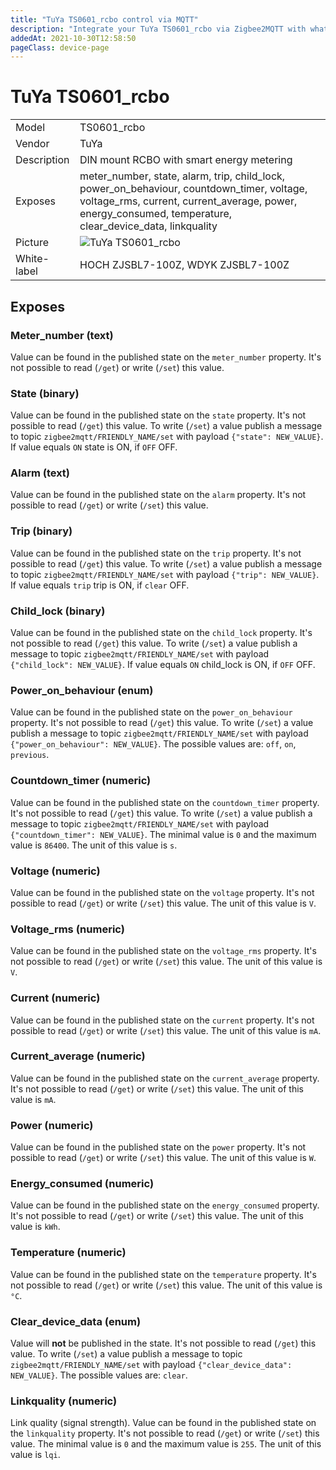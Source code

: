 ```yaml
---
title: "TuYa TS0601_rcbo control via MQTT"
description: "Integrate your TuYa TS0601_rcbo via Zigbee2MQTT with whatever smart home infrastructure you are using without the vendors bridge or gateway."
addedAt: 2021-10-30T12:58:50
pageClass: device-page
---
```


<!-- !!!! -->
<!-- ATTENTION: This file is auto-generated through docgen! -->
<!-- You can only edit the "Notes"-Section between the two comment lines "Notes BEGIN" and "Notes END". -->
<!-- Do not use h1 or h2 heading within "## Notes"-Section. -->
<!-- !!!! -->

# TuYa TS0601_rcbo

|     |     |
|-----|-----|
| Model | TS0601_rcbo  |
| Vendor  | TuYa  |
| Description | DIN mount RCBO with smart energy metering |
| Exposes | meter_number, state, alarm, trip, child_lock, power_on_behaviour, countdown_timer, voltage, voltage_rms, current, current_average, power, energy_consumed, temperature, clear_device_data, linkquality |
| Picture | ![TuYa TS0601_rcbo](https://www.zigbee2mqtt.io/images/devices/TS0601_rcbo.jpg) |
| White-label | HOCH ZJSBL7-100Z, WDYK ZJSBL7-100Z |


<!-- Notes BEGIN: You can edit here. Add "## Notes" headline if not already present. -->


<!-- Notes END: Do not edit below this line -->


## Exposes

### Meter_number (text)
Value can be found in the published state on the `meter_number` property.
It's not possible to read (`/get`) or write (`/set`) this value.

### State (binary)
Value can be found in the published state on the `state` property.
It's not possible to read (`/get`) this value.
To write (`/set`) a value publish a message to topic `zigbee2mqtt/FRIENDLY_NAME/set` with payload `{"state": NEW_VALUE}`.
If value equals `ON` state is ON, if `OFF` OFF.

### Alarm (text)
Value can be found in the published state on the `alarm` property.
It's not possible to read (`/get`) or write (`/set`) this value.

### Trip (binary)
Value can be found in the published state on the `trip` property.
It's not possible to read (`/get`) this value.
To write (`/set`) a value publish a message to topic `zigbee2mqtt/FRIENDLY_NAME/set` with payload `{"trip": NEW_VALUE}`.
If value equals `trip` trip is ON, if `clear` OFF.

### Child_lock (binary)
Value can be found in the published state on the `child_lock` property.
It's not possible to read (`/get`) this value.
To write (`/set`) a value publish a message to topic `zigbee2mqtt/FRIENDLY_NAME/set` with payload `{"child_lock": NEW_VALUE}`.
If value equals `ON` child_lock is ON, if `OFF` OFF.

### Power_on_behaviour (enum)
Value can be found in the published state on the `power_on_behaviour` property.
It's not possible to read (`/get`) this value.
To write (`/set`) a value publish a message to topic `zigbee2mqtt/FRIENDLY_NAME/set` with payload `{"power_on_behaviour": NEW_VALUE}`.
The possible values are: `off`, `on`, `previous`.

### Countdown_timer (numeric)
Value can be found in the published state on the `countdown_timer` property.
It's not possible to read (`/get`) this value.
To write (`/set`) a value publish a message to topic `zigbee2mqtt/FRIENDLY_NAME/set` with payload `{"countdown_timer": NEW_VALUE}`.
The minimal value is `0` and the maximum value is `86400`.
The unit of this value is `s`.

### Voltage (numeric)
Value can be found in the published state on the `voltage` property.
It's not possible to read (`/get`) or write (`/set`) this value.
The unit of this value is `V`.

### Voltage_rms (numeric)
Value can be found in the published state on the `voltage_rms` property.
It's not possible to read (`/get`) or write (`/set`) this value.
The unit of this value is `V`.

### Current (numeric)
Value can be found in the published state on the `current` property.
It's not possible to read (`/get`) or write (`/set`) this value.
The unit of this value is `mA`.

### Current_average (numeric)
Value can be found in the published state on the `current_average` property.
It's not possible to read (`/get`) or write (`/set`) this value.
The unit of this value is `mA`.

### Power (numeric)
Value can be found in the published state on the `power` property.
It's not possible to read (`/get`) or write (`/set`) this value.
The unit of this value is `W`.

### Energy_consumed (numeric)
Value can be found in the published state on the `energy_consumed` property.
It's not possible to read (`/get`) or write (`/set`) this value.
The unit of this value is `kWh`.

### Temperature (numeric)
Value can be found in the published state on the `temperature` property.
It's not possible to read (`/get`) or write (`/set`) this value.
The unit of this value is `°C`.

### Clear_device_data (enum)
Value will **not** be published in the state.
It's not possible to read (`/get`) this value.
To write (`/set`) a value publish a message to topic `zigbee2mqtt/FRIENDLY_NAME/set` with payload `{"clear_device_data": NEW_VALUE}`.
The possible values are: `clear`.

### Linkquality (numeric)
Link quality (signal strength).
Value can be found in the published state on the `linkquality` property.
It's not possible to read (`/get`) or write (`/set`) this value.
The minimal value is `0` and the maximum value is `255`.
The unit of this value is `lqi`.

